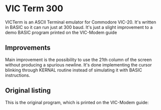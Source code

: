# VIC Term 300

VICTerm is an ASCII Terminal emulator for Commodore VIC-20. It's written in BASIC so it can run just at 300 baud.
It's just a slight improvement to a demo BASIC program printed on the VIC-Modem guide

## Improvements
Main improvement is the possibility to use the 21th column of the screen without producing a spurious newline. It's done implementing the cursor blinking through KERNAL routine instead of simulating it with BASIC instructions.

## Original listing
This is the original program, which is printed on the VIC-Modem guide:
